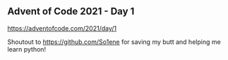 ## Advent of Code 2021 - Day 1 ##

https://adventofcode.com/2021/day/1


Shoutout to https://github.com/So1ene for saving my butt and helping me learn python! 
